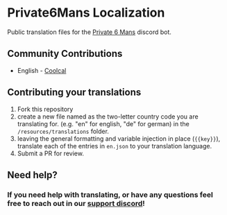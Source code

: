 # Private6Mans Localization
Public translation files for the [Private 6 Mans](https://beta.private6mans.xyz/discord) discord bot.

## Community Contributions
 - English - [Coolcal](https://github.com/coolcalcacol)

## Contributing your translations
1. Fork this repository
2. create a new file named as the two-letter country code you are translating for. (e.g. "en" for english, "de" for german) in the `/resources/translations` folder.
3. leaving the general formatting and variable injection in place (`{{key}}`), translate each of the entries in `en.json` to your translation language.
4. Submit a PR for review.

## Need help?
### If you need help with translating, or have any questions feel free to reach out in our **[support discord](https://beta.private6mans.xyz/discord)**!
